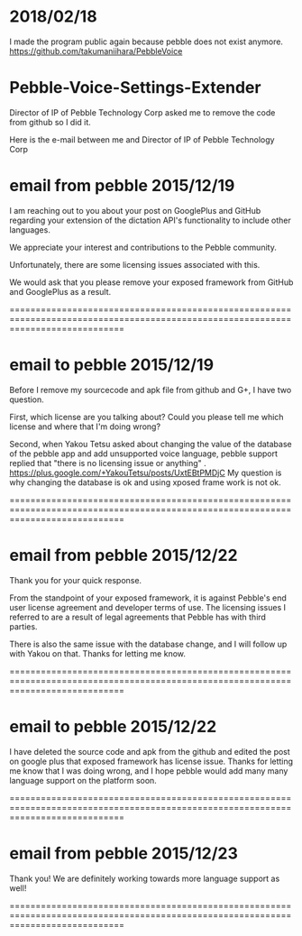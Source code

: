 # 2018/02/18
I made the program public again because pebble does not exist anymore.
https://github.com/takumaniihara/PebbleVoice



# Pebble-Voice-Settings-Extender
Director of IP of Pebble Technology Corp asked me to remove the code from github so I did it.

Here is the e-mail between me and Director of IP of Pebble Technology Corp

email from pebble 2015/12/19
==================================================================================================================================
I am reaching out to you about your post on GooglePlus and GitHub regarding your extension of the dictation API's functionality to include other languages.

We appreciate your interest and contributions to the Pebble community.  

Unfortunately, there are some licensing issues associated with this.

We would ask that you please remove your exposed framework from GitHub and GooglePlus as a result.

==================================================================================================================================

email to pebble 2015/12/19
==================================================================================================================================
Before I remove my sourcecode and apk file from github and G+, I have
two question.

First, which license are you talking about?
Could you please tell me which license and where that I'm doing wrong?

Second, when Yakou Tetsu asked about changing the value of the
database of the pebble app and add unsupported voice language, pebble
support replied that "there is no licensing issue or anything" .
https://plus.google.com/+YakouTetsu/posts/UxtEBtPMDjC
My question is why changing the database is ok and using xposed frame
work is not ok.

==================================================================================================================================

email from pebble 2015/12/22
==================================================================================================================================

Thank you for your quick response.  

From the standpoint of your exposed framework, it is against Pebble's end user license agreement and developer terms of use.  The licensing issues I referred to are a result of legal agreements that Pebble has with third parties.  

There is also the same issue with the database change, and I will follow up with Yakou on that.  Thanks for letting me know.

==================================================================================================================================

email to pebble 2015/12/22
==================================================================================================================================
I have deleted the source code and apk from the github and edited the
post on google plus that exposed framework has license issue.
Thanks for letting me know that I was doing wrong, and I hope pebble
would add many many language support on the platform soon.

==================================================================================================================================

email from pebble 2015/12/23
==================================================================================================================================

Thank you!  We are definitely working towards more language support as well!

==================================================================================================================================
